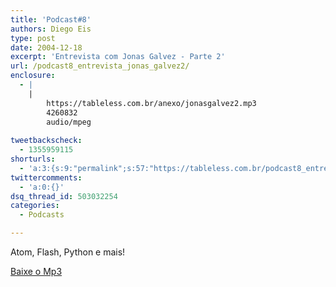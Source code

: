 ```yaml
---
title: 'Podcast#8'
authors: Diego Eis
type: post
date: 2004-12-18
excerpt: 'Entrevista com Jonas Galvez - Parte 2'
url: /podcast8_entrevista_jonas_galvez2/
enclosure:
  - |
    |
        https://tableless.com.br/anexo/jonasgalvez2.mp3
        4260832
        audio/mpeg
        
tweetbackscheck:
  - 1355959115
shorturls:
  - 'a:3:{s:9:"permalink";s:57:"https://tableless.com.br/podcast8_entrevista_jonas_galvez2";s:7:"tinyurl";s:26:"https://tinyurl.com/3rxq5tj";s:4:"isgd";s:19:"https://is.gd/B5vWBA";}'
twittercomments:
  - 'a:0:{}'
dsq_thread_id: 503032254
categories:
  - Podcasts

---
```

Atom, Flash, Python e mais!
              
[Baixe o Mp3][1]

 [1]: https://tableless.com.br/anexo/jonasgalvez2.mp3